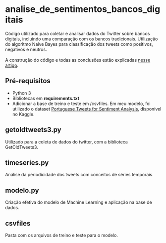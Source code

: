 # analise_de_sentimentos_bancos_digitais
Código utilizado para coletar e analisar dados do Twitter sobre bancos digitais, incluindo uma comparação com os bancos tradicionais. Utilização do algoritmo Naive Bayes para classificação dos tweets como positivos, negativos e neutros. <br><br>
A construção do código e todas as conclusões estão explicadas [nesse artigo](https://medium.com/@marianamannes/analisando-sentimentos-de-tweets-sobre-bancos-digitais-dac1e5d1ff01).

## Pré-requisitos
- Python 3
- Bibliotecas em <b>requirements.txt</b>
- Adicionar a base de treino e teste em /csvfiles. Em meu modelo, foi utilizado o dataset [Portuguese Tweets for Sentiment Analysis](https://www.kaggle.com/augustop/portuguese-tweets-for-sentiment-analysis), disponível no Kaggle.

## getoldtweets3.py
Utilizado para a coleta de dados do twitter, com a biblioteca GetOldTweets3.

## timeseries.py
Análise da periodicidade dos tweets com conceitos de séries temporais.

## modelo.py
Criação efetiva do modelo de Machine Learning e aplicação na base de dados.

## csvfiles
Pasta com os arquivos de treino e teste para o modelo.
